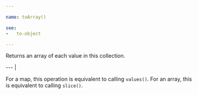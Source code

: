 ```yaml
---

name: toArray()

see:
-   to-object

---
```


Returns an array of each value in this collection.

--- |

For a map, this operation is equivalent to calling `values()`.
For an array, this is equivalent to calling `slice()`.

